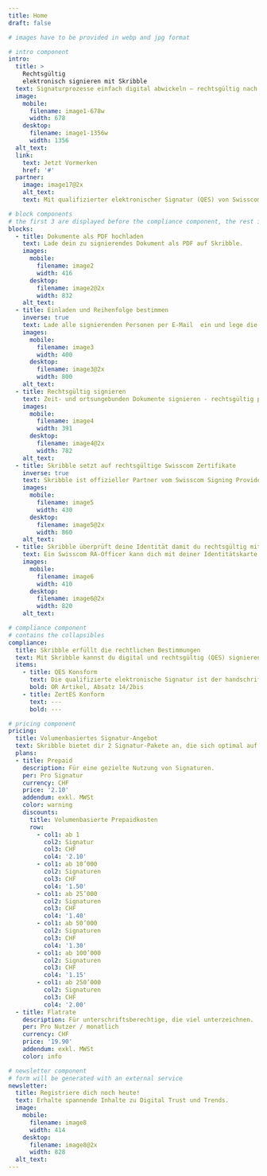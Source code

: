 ```yaml
---
title: Home
draft: false

# images have to be provided in webp and jpg format

# intro component
intro:
  title: >
    Rechtsgültig
    elektronisch signieren mit Skribble
  text: Signaturprozesse einfach digital abwickeln – rechtsgültig nach dem Schweizer & EU Gesetz.
  image:
    mobile:
      filename: image1-678w
      width: 678
    desktop:
      filename: image1-1356w
      width: 1356
  alt_text:
  link:
    text: Jetzt Vormerken
    href: '#'
  partner:
    image: image17@2x
    alt_text:
    text: Mit qualifizierter elektronischer Signatur (QES) von Swisscom AG

# block components
# the first 3 are displayed before the compliance component, the rest is displayed after it
blocks:
  - title: Dokumente als PDF hochladen
    text: Lade dein zu signierendes Dokument als PDF auf Skribble.
    images:
      mobile:
        filename: image2
        width: 416
      desktop:
        filename: image2@2x
        width: 832
    alt_text:
  - title: Einladen und Reihenfolge bestimmen
    inverse: true
    text: Lade alle signierenden Personen per E-Mail  ein und lege die Reihenfolge fest.
    images:
      mobile:
        filename: image3
        width: 400
      desktop:
        filename: image3@2x
        width: 800
    alt_text:
  - title: Rechtsgültig signieren
    text: Zeit- und ortsungebunden Dokumente signieren - rechtsgültig per Knopfdruck.
    images:
      mobile:
        filename: image4
        width: 391
      desktop:
        filename: image4@2x
        width: 782
    alt_text:
  - title: Skribble setzt auf rechtsgültige Swisscom Zertifikate
    inverse: true
    text: Skribble ist offizieller Partner vom Swisscom Signing Provider und bezieht sämtliche Signing-Zertifikate von Swisscom, um Dokumente rechtsgültig nach dem Schweizer & EU Gesetz  zu signieren.
    images:
      mobile:
        filename: image5
        width: 430
      desktop:
        filename: image5@2x
        width: 860
    alt_text:
  - title: Skribble überprüft deine Identität damit du rechtsgültig mit (QES) signieren kannst
    text: Ein Swisscom RA-Officer kann dich mit deiner Identitätskarte oder Pass identifizieren und eine digitale Identität von dir erstellen. So wird sichergestellt, dass deine Identität klar verifiziert wurde und nur du signierst.
    images:
      mobile:
        filename: image6
        width: 410
      desktop:
        filename: image6@2x
        width: 820
    alt_text:

# compliance component
# contains the collapsibles
compliance:
  title: Skribble erfüllt die rechtlichen Bestimmungen
  text: Mit Skribble kannst du digital und rechtsgültig (QES) signieren - nach den folgenden Gesetzen.
  items:
    - title: QES Konsform
      text: Die qualifizierte elektronische Signatur ist der handschriftlichen Signatur vor dem Schweizer und EU Gesetz gleichgestellt.
      bold: OR Artikel, Absatz 14/2bis
    - title: ZertES Konform
      text: ---
      bold: ---

# pricing component
pricing:
  title: Volumenbasiertes Signatur-Angebot
  text: Skribble bietet dir 2 Signatur-Pakete an, die sich optimal auf deine Bedinungen anpassen lassen.
  plans:
  - title: Prepaid
    description: Für eine gezielte Nutzung von Signaturen.
    per: Pro Signatur
    currency: CHF
    price: '2.10'
    addendum: exkl. MWSt
    color: warning
    discounts:
      title: Volumenbasierte Prepaidkosten
      row:
        - col1: ab 1
          col2: Signatur
          col3: CHF
          col4: '2.10'
        - col1: ab 10’000
          col2: Signaturen
          col3: CHF
          col4: '1.50'
        - col1: ab 25’000
          col2: Signaturen
          col3: CHF
          col4: '1.40'
        - col1: ab 50’000
          col2: Signaturen
          col3: CHF
          col4: '1.30'
        - col1: ab 100’000
          col2: Signaturen
          col3: CHF
          col4: '1.15'
        - col1: ab 250’000
          col2: Signaturen
          col3: CHF
          col4: '2.00'
  - title: Flatrate
    description: Für unterschriftsberechtige, die viel unterzeichnen.
    per: Pro Nutzer / monatlich
    currency: CHF
    price: '19.90'
    addendum: exkl. MWSt
    color: info

# newsletter component
# form will be generated with an external service
newsletter:
  title: Registriere dich noch heute!
  text: Erhalte spannende Inhalte zu Digital Trust und Trends.
  image:
    mobile:
      filename: image8
      width: 414
    desktop:
      filename: image8@2x
      width: 828
  alt_text:
---
```

